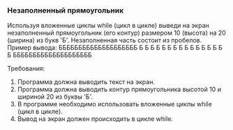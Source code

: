 
### Незаполненный прямоугольник

Используя вложенные циклы while (цикл в цикле) выведи на экран незаполненный прямоугольник (его контур) размером 10 (высота) на 20 (ширина) из букв &#39;Б&#39;.
Незаполненная часть состоит из пробелов.
Пример вывода:
ББББББББББББББББББББ
Б                  Б
Б                  Б
Б                  Б
Б                  Б
Б                  Б
Б                  Б
Б                  Б
Б                  Б
ББББББББББББББББББББ


Требования:
1.	Программа должна выводить текст на экран.
2.	Программа должна выводить контур прямоугольника высотой 10 и шириной 20 из буквы &#39;Б&#39;.
3.	В программе необходимо использовать вложенные циклы while (цикл в цикле).
4.	Вывод на экран должен происходить в цикле while.


